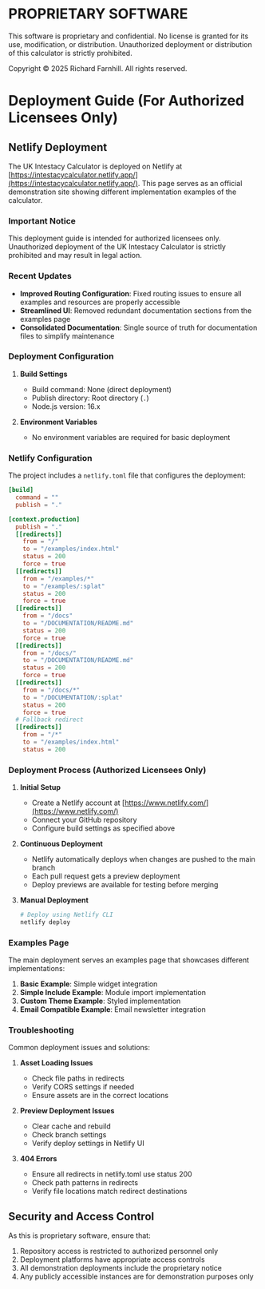 # PROPRIETARY SOFTWARE
This software is proprietary and confidential. No license is granted for its use, modification, or distribution.
Unauthorized deployment or distribution of this calculator is strictly prohibited.

Copyright © 2025 Richard Farnhill. All rights reserved.

# Deployment Guide (For Authorized Licensees Only)

## Netlify Deployment

The UK Intestacy Calculator is deployed on Netlify at [https://intestacycalculator.netlify.app/](https://intestacycalculator.netlify.app/). This page serves as an official demonstration site showing different implementation examples of the calculator.

### Important Notice
This deployment guide is intended for authorized licensees only. Unauthorized deployment of the UK Intestacy Calculator is strictly prohibited and may result in legal action.

### Recent Updates

- **Improved Routing Configuration**: Fixed routing issues to ensure all examples and resources are properly accessible
- **Streamlined UI**: Removed redundant documentation sections from the examples page
- **Consolidated Documentation**: Single source of truth for documentation files to simplify maintenance

### Deployment Configuration

1. **Build Settings**
   - Build command: None (direct deployment)
   - Publish directory: Root directory (`.`)
   - Node.js version: 16.x

2. **Environment Variables**
   - No environment variables are required for basic deployment

### Netlify Configuration

The project includes a `netlify.toml` file that configures the deployment:

```toml
[build]
  command = ""
  publish = "."

[context.production]
  publish = "."
  [[redirects]]
    from = "/"
    to = "/examples/index.html"
    status = 200
    force = true
  [[redirects]]
    from = "/examples/*"
    to = "/examples/:splat"
    status = 200
    force = true
  [[redirects]]
    from = "/docs"
    to = "/DOCUMENTATION/README.md"
    status = 200
    force = true
  [[redirects]]
    from = "/docs/"
    to = "/DOCUMENTATION/README.md"
    status = 200
    force = true
  [[redirects]]
    from = "/docs/*"
    to = "/DOCUMENTATION/:splat"
    status = 200
    force = true
  # Fallback redirect
  [[redirects]]
    from = "/*"
    to = "/examples/index.html"
    status = 200
```

### Deployment Process (Authorized Licensees Only)

1. **Initial Setup**
   - Create a Netlify account at [https://www.netlify.com/](https://www.netlify.com/)
   - Connect your GitHub repository
   - Configure build settings as specified above

2. **Continuous Deployment**
   - Netlify automatically deploys when changes are pushed to the main branch
   - Each pull request gets a preview deployment
   - Deploy previews are available for testing before merging

3. **Manual Deployment**
   ```bash
   # Deploy using Netlify CLI
   netlify deploy
   ```

### Examples Page

The main deployment serves an examples page that showcases different implementations:

1. **Basic Example**: Simple widget integration
2. **Simple Include Example**: Module import implementation
3. **Custom Theme Example**: Styled implementation
4. **Email Compatible Example**: Email newsletter integration

### Troubleshooting

Common deployment issues and solutions:

1. **Asset Loading Issues**
   - Check file paths in redirects
   - Verify CORS settings if needed
   - Ensure assets are in the correct locations

2. **Preview Deployment Issues**
   - Clear cache and rebuild
   - Check branch settings
   - Verify deploy settings in Netlify UI 
   
3. **404 Errors**
   - Ensure all redirects in netlify.toml use status 200
   - Check path patterns in redirects
   - Verify file locations match redirect destinations

## Security and Access Control

As this is proprietary software, ensure that:

1. Repository access is restricted to authorized personnel only
2. Deployment platforms have appropriate access controls
3. All demonstration deployments include the proprietary notice
4. Any publicly accessible instances are for demonstration purposes only 